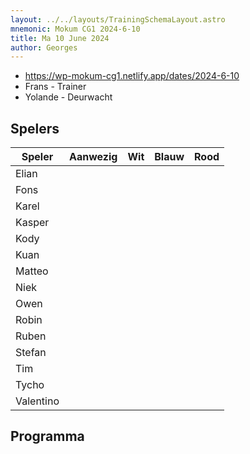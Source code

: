 ```yaml
---
layout: ../../layouts/TrainingSchemaLayout.astro
mnemonic: Mokum CG1 2024-6-10
title: Ma 10 June 2024
author: Georges
---
```


- https://wp-mokum-cg1.netlify.app/dates/2024-6-10
- Frans - Trainer
- Yolande - Deurwacht
## Spelers
| Speler | Aanwezig | Wit | Blauw | Rood |
|--------|----------|-----|-------|------|
| Elian | | | | | |
| Fons | | | | | |
| Karel | | | | | |
| Kasper | | | | | |
| Kody | | | | | |
| Kuan | | | | | |
| Matteo | | | | | |
| Niek | | | | | |
| Owen | | | | | |
| Robin | | | | | |
| Ruben | | | | | |
| Stefan | | | | | |
| Tim | | | | | |
| Tycho | | | | | |
| Valentino | | | | | |
## Programma




